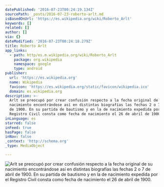 ```yaml
---
datePublished: '2016-07-23T00:24:19.134Z'
sourcePath: _posts/2016-07-23-roberto-arlt.md
isBasedOnUrl: 'https://es.wikipedia.org/wiki/Roberto_Arlt'
keywords: []
related: []
author: []
via: {}
dateModified: '2016-07-23T00:24:18.279Z'
title: Roberto Arlt
app_links:
  - path: http/es.m.wikipedia.org/wiki/Roberto_Arlt
    package: org.wikipedia
    namespace: google
    type: android
publisher:
  url: 'https://es.wikipedia.org'
  name: Wikipedia
  favicon: 'https://es.wikipedia.org/static/favicon/wikipedia.ico'
  domain: es.wikipedia.org
description: >-
  Arlt se preocupó por crear confusión respecto a la fecha original de su
  nacimiento encontrándose así en distintas biografías las fechas 2 o 7 de abril
  de 1900. En su partida de bautismo y en la de nacimiento expedida por el
  Registro Civil consta como fecha de nacimiento el 26 de abril de 1900.
inLanguage: es
starred: false
inFeed: true
hasPage: false
inNav: false
_context: 'http://schema.org'
_type: MediaObject

---
```

![Arlt se preocupó por crear confusión respecto a la fecha original de su nacimiento encontrándose así en distintas biografías las fechas 2 o 7 de abril de 1900. En su partida de bautismo y en la de nacimiento expedida por el Registro Civil consta como fecha de nacimiento el 26 de abril de 1900.](https://the-grid-user-content.s3-us-west-2.amazonaws.com/fec67104-bf8c-477b-8713-78736a92d3ee.jpg)